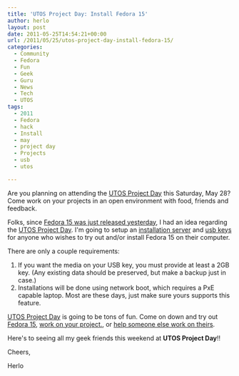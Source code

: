 ```yaml
---
title: 'UTOS Project Day: Install Fedora 15'
author: herlo
layout: post
date: 2011-05-25T14:54:21+00:00
url: /2011/05/25/utos-project-day-install-fedora-15/
categories:
  - Community
  - Fedora
  - Fun
  - Geek
  - Guru
  - News
  - Tech
  - UTOS
tags:
  - 2011
  - Fedora
  - hack
  - Install
  - may
  - project day
  - Projects
  - usb
  - utos

---
```

Are you planning on attending the [UTOS Project Day][1] this Saturday, May 28? Come work on your projects in an open environment with food, friends and feedback.

Folks, since [Fedora 15 was just released yesterday][2], I had an idea regarding the [UTOS Project Day][3]. I'm going to setup an [installation server][4] and [usb keys][5] for anyone who wishes to try out and/or install Fedora 15 on their computer.

There are only a couple requirements:

  1. If you want the media on your USB key, you must provide at least a 2GB key. (Any existing data should be preserved, but make a backup just in case.)
  2. Installations will be done using network boot, which requires a PxE capable laptop. Most are these days, just make sure yours supports this feature.

[UTOS Project Day][3] is going to be tons of fun. Come on down and try out [Fedora 15][6], [work on your project.][7], or [help someone else work on theirs][8].

Here's to seeing all my geek friends this weekend at **UTOS Project Day**!!

Cheers,

Herlo

 [1]: http://project-day.utos.org/
 [2]: http://fedoraproject.org/
 [3]: http://project-day.utos.org
 [4]: https://fedorahosted.org/cobbler/
 [5]: http://fedoraproject.org/wiki/FedoraLiveCD/USBHowTo
 [6]: http://fedoraproject.org
 [7]: http://project-day.utos.org/projects-2011/#add-project
 [8]: http://project-day.utos.org/projects-2011/